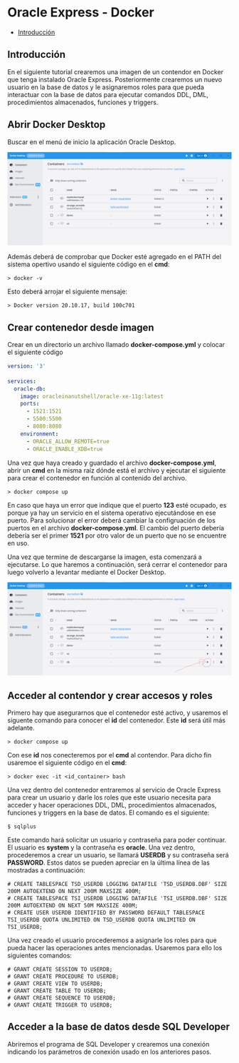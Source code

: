 # Oracle Express - Docker

- [Introducción](#introducción)

## Introducción

En el siguiente tutorial crearemos una imagen de un contendor en Docker que tenga instalado Oracle Express. Posteriormente crearemos un nuevo usuario en la base de datos y le asignaremos roles para que pueda interactuar con la base de datos para ejecutar comandos DDL, DML, procedimientos almacenados, funciones y triggers.

## Abrir Docker Desktop

Buscar en el menú de inicio la aplicación Oracle Desktop.

![img02](src/01.png)

Además deberá de comprobar que Docker esté agregado en el PATH del sistema opertivo usando el siguiente código en el <b>cmd</b>:

    > docker -v

Esto deberá arrojar el siguiente mensaje:

    > Docker version 20.10.17, build 100c701


## Crear contenedor desde imagen

Crear en un directorio un archivo llamado <b>docker-compose.yml</b> y colocar el siguiente código

``` yml
version: '3'

services: 
  oracle-db:
    image: oracleinanutshell/oracle-xe-11g:latest
    ports:
      - 1521:1521
      - 5500:5500
      - 8080:8080
    environment: 
      - ORACLE_ALLOW_REMOTE=true
      - ORACLE_ENABLE_XDB=true
```

Una vez que haya creado y guardado el archivo <b>docker-compose.yml</b>, abrir un <b>cmd</b> en la misma raíz dónde está el archivo y ejecutar el siguiente para crear el contenedor en función al contenido del archivo.

    > docker compose up

En caso que haya un error que indique que el puerto <b>123</b> esté ocupado, es porque ya hay un servicio en el sistema operativo ejecutándose en ese puerto. Para solucionar el error deberá cambiar la configruación de los puertos en el archivo <b>docker-compose.yml</b>. El cambio del puerto debería debería ser el primer <b>1521</b> por otro valor de un puerto que no se encuentre en uso.

Una vez que termine de descargarse la imagen, esta comenzará a ejecutarse. Lo que haremos a continuación, será cerrar el contenedor para luego volverlo a levantar mediante el Docker Desktop.

![img02](src/02.png)

## Acceder al contendor y crear accesos y roles

Primero hay que asegurarnos que el contenedor esté activo, y usaremos el siguente comando para conocer el <b>id</b> del contenedor. Este <b>id</b> será útil más adelante.

    > docker compose up

Con ese <b>id</b> nos conecteremos por el <b>cmd</b> al contendor. Para dicho fin usaremoe el siguiente código en el <b>cmd</b>:

    > docker exec -it <id_container> bash

Una vez dentro del contenedor entraremos al servicio de Oracle Express para crear un usuario y darle los roles que este usuario necesita para acceder y hacer operaciones DDL, DML, procedimientos almacenados, funciones y triggers en la base de datos. El comando es el siguiente:

    $ sqlplus

Este comando hará solicitar un usuario y contraseña para poder continuar. El usuario es <b>system</b> y la contraseña es <b>oracle</b>. Una vez dentro, procederemos a crear un usuario, se llamará <b>USERDB</b> y su contraseña será <b>PASSWORD</b>. Estos datos se pueden apreciar en la última línea de las mostradas a continuación:

    # CREATE TABLESPACE TSD_USERDB LOGGING DATAFILE 'TSD_USERDB.DBF' SIZE 200M AUTOEXTEND ON NEXT 200M MAXSIZE 400M;
    # CREATE TABLESPACE TSI_USERDB LOGGING DATAFILE 'TSI_USERDB.DBF' SIZE 200M AUTOEXTEND ON NEXT 50M MAXSIZE 400M;
    # CREATE USER USERDB IDENTIFIED BY PASSWORD DEFAULT TABLESPACE TSI_USERDB QUOTA UNLIMITED ON TSD_USERDB QUOTA UNLIMITED ON TSI_USERDB;

Una vez creado el usuario procederemos a asignarle los roles para que pueda hacer las operaciones antes mencionadas. Usaremos para ello los siguientes comandos:

    # GRANT CREATE SESSION TO USERDB;
    # GRANT CREATE PROCEDURE TO USERDB;
    # GRANT CREATE VIEW TO USERDB;
    # GRANT CREATE TABLE TO USERDB;
    # GRANT CREATE SEQUENCE TO USERDB;
    # GRANT CREATE TRIGGER TO USERDB;

## Acceder a la base de datos desde SQL Developer

Abriremos el programa de SQL Developer y crearemos una conexión indicando los parámetros de conexión usado en los anteriores pasos.


